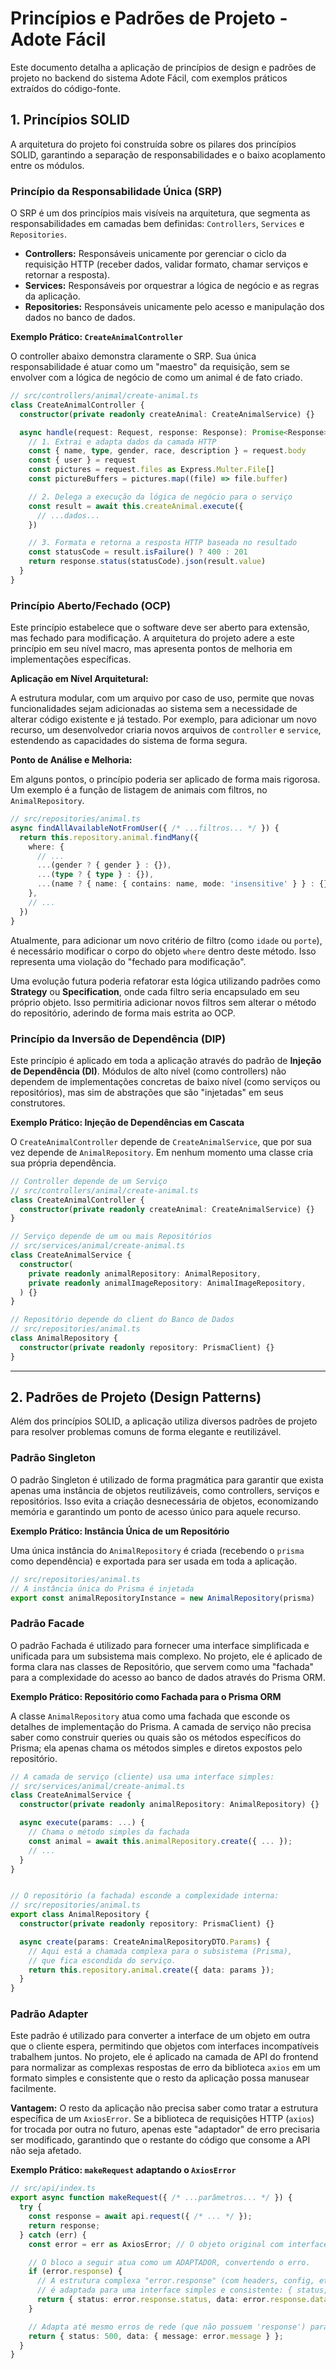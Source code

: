 # Princípios e Padrões de Projeto - Adote Fácil

Este documento detalha a aplicação de princípios de design e padrões de projeto no backend do sistema Adote Fácil, com exemplos práticos extraídos do código-fonte.

## 1. Princípios SOLID

A arquitetura do projeto foi construída sobre os pilares dos princípios SOLID, garantindo a separação de responsabilidades e o baixo acoplamento entre os módulos.

### Princípio da Responsabilidade Única (SRP)

O SRP é um dos princípios mais visíveis na arquitetura, que segmenta as responsabilidades em camadas bem definidas: `Controllers`, `Services` e `Repositories`.

- **Controllers:** Responsáveis unicamente por gerenciar o ciclo da requisição HTTP (receber dados, validar formato, chamar serviços e retornar a resposta).
- **Services:** Responsáveis por orquestrar a lógica de negócio e as regras da aplicação.
- **Repositories:** Responsáveis unicamente pelo acesso e manipulação dos dados no banco de dados.

**Exemplo Prático: `CreateAnimalController`**

O controller abaixo demonstra claramente o SRP. Sua única responsabilidade é atuar como um "maestro" da requisição, sem se envolver com a lógica de negócio de como um animal é de fato criado.

```typescript
// src/controllers/animal/create-animal.ts
class CreateAnimalController {
  constructor(private readonly createAnimal: CreateAnimalService) {}

  async handle(request: Request, response: Response): Promise<Response> {
    // 1. Extrai e adapta dados da camada HTTP
    const { name, type, gender, race, description } = request.body
    const { user } = request
    const pictures = request.files as Express.Multer.File[]
    const pictureBuffers = pictures.map((file) => file.buffer)

    // 2. Delega a execução da lógica de negócio para o serviço
    const result = await this.createAnimal.execute({
      // ...dados...
    })

    // 3. Formata e retorna a resposta HTTP baseada no resultado
    const statusCode = result.isFailure() ? 400 : 201
    return response.status(statusCode).json(result.value)
  }
}
```

### Princípio Aberto/Fechado (OCP)

Este princípio estabelece que o software deve ser aberto para extensão, mas fechado para modificação. A arquitetura do projeto adere a este princípio em seu nível macro, mas apresenta pontos de melhoria em implementações específicas.

**Aplicação em Nível Arquitetural:**

A estrutura modular, com um arquivo por caso de uso, permite que novas funcionalidades sejam adicionadas ao sistema sem a necessidade de alterar código existente e já testado. Por exemplo, para adicionar um novo recurso, um desenvolvedor criaria novos arquivos de `controller` e `service`, estendendo as capacidades do sistema de forma segura.

**Ponto de Análise e Melhoria:**

Em alguns pontos, o princípio poderia ser aplicado de forma mais rigorosa. Um exemplo é a função de listagem de animais com filtros, no `AnimalRepository`.

```typescript
// src/repositories/animal.ts
async findAllAvailableNotFromUser({ /* ...filtros... */ }) {
  return this.repository.animal.findMany({
    where: {
      // ...
      ...(gender ? { gender } : {}),
      ...(type ? { type } : {}),
      ...(name ? { name: { contains: name, mode: 'insensitive' } } : {}),
    },
    // ...
  })
}
```

Atualmente, para adicionar um novo critério de filtro (como `idade` ou `porte`), é necessário modificar o corpo do objeto `where` dentro deste método. Isso representa uma violação do "fechado para modificação".

Uma evolução futura poderia refatorar esta lógica utilizando padrões como **Strategy** ou **Specification**, onde cada filtro seria encapsulado em seu próprio objeto. Isso permitiria adicionar novos filtros sem alterar o método do repositório, aderindo de forma mais estrita ao OCP.

### Princípio da Inversão de Dependência (DIP)

Este princípio é aplicado em toda a aplicação através do padrão de **Injeção de Dependência (DI)**. Módulos de alto nível (como controllers) não dependem de implementações concretas de baixo nível (como serviços ou repositórios), mas sim de abstrações que são "injetadas" em seus construtores.

**Exemplo Prático: Injeção de Dependências em Cascata**

O `CreateAnimalController` depende de `CreateAnimalService`, que por sua vez depende de `AnimalRepository`. Em nenhum momento uma classe cria sua própria dependência.

```typescript
// Controller depende de um Serviço
// src/controllers/animal/create-animal.ts
class CreateAnimalController {
  constructor(private readonly createAnimal: CreateAnimalService) {}
}

// Serviço depende de um ou mais Repositórios
// src/services/animal/create-animal.ts
class CreateAnimalService {
  constructor(
    private readonly animalRepository: AnimalRepository,
    private readonly animalImageRepository: AnimalImageRepository,
  ) {}
}

// Repositório depende do client do Banco de Dados
// src/repositories/animal.ts
class AnimalRepository {
  constructor(private readonly repository: PrismaClient) {}
}
```

---

## 2. Padrões de Projeto (Design Patterns)

Além dos princípios SOLID, a aplicação utiliza diversos padrões de projeto para resolver problemas comuns de forma elegante e reutilizável.

### Padrão Singleton

O padrão Singleton é utilizado de forma pragmática para garantir que exista apenas uma instância de objetos reutilizáveis, como controllers, serviços e repositórios. Isso evita a criação desnecessária de objetos, economizando memória e garantindo um ponto de acesso único para aquele recurso.

**Exemplo Prático: Instância Única de um Repositório**

Uma única instância do `AnimalRepository` é criada (recebendo o `prisma` como dependência) e exportada para ser usada em toda a aplicação.

```typescript
// src/repositories/animal.ts
// A instância única do Prisma é injetada
export const animalRepositoryInstance = new AnimalRepository(prisma)
```

### Padrão Facade

O padrão Fachada é utilizado para fornecer uma interface simplificada e unificada para um subsistema mais complexo. No projeto, ele é aplicado de forma clara nas classes de Repositório, que servem como uma "fachada" para a complexidade do acesso ao banco de dados através do Prisma ORM.


**Exemplo Prático: Repositório como Fachada para o Prisma ORM**

A classe `AnimalRepository` atua como uma fachada que esconde os detalhes de implementação do Prisma. A camada de serviço não precisa saber como construir queries ou quais são os métodos específicos do Prisma; ela apenas chama os métodos simples e diretos expostos pelo repositório.

```typescript
// A camada de serviço (cliente) usa uma interface simples:
// src/services/animal/create-animal.ts
class CreateAnimalService {
  constructor(private readonly animalRepository: AnimalRepository) {}

  async execute(params: ...) {
    // Chama o método simples da fachada
    const animal = await this.animalRepository.create({ ... });
    // ...
  }
}


// O repositório (a fachada) esconde a complexidade interna:
// src/repositories/animal.ts
export class AnimalRepository {
  constructor(private readonly repository: PrismaClient) {}

  async create(params: CreateAnimalRepositoryDTO.Params) {
    // Aqui está a chamada complexa para o subsistema (Prisma),
    // que fica escondida do serviço.
    return this.repository.animal.create({ data: params });
  }
}
```

### Padrão Adapter

Este padrão é utilizado para converter a interface de um objeto em outra que o cliente espera, permitindo que objetos com interfaces incompatíveis trabalhem juntos. No projeto, ele é aplicado na camada de API do frontend para normalizar as complexas respostas de erro da biblioteca `axios` em um formato simples e consistente que o resto da aplicação possa manusear facilmente.

**Vantagem:** O resto da aplicação não precisa saber como tratar a estrutura específica de um `AxiosError`. Se a biblioteca de requisições HTTP (`axios`) for trocada por outra no futuro, apenas este "adaptador" de erro precisaria ser modificado, garantindo que o restante do código que consome a API não seja afetado.

**Exemplo Prático: `makeRequest` adaptando o `AxiosError`**

```typescript
// src/api/index.ts
export async function makeRequest({ /* ...parâmetros... */ }) {
  try {
    const response = await api.request({ /* ... */ });
    return response;
  } catch (err) {
    const error = err as AxiosError; // O objeto original com interface complexa

    // O bloco a seguir atua como um ADAPTADOR, convertendo o erro.
    if (error.response) {
      // A estrutura complexa "error.response" (com headers, config, etc.)
      // é adaptada para uma interface simples e consistente: { status, data }
      return { status: error.response.status, data: error.response.data };
    }

    // Adapta até mesmo erros de rede (que não possuem 'response') para a mesma interface
    return { status: 500, data: { message: error.message } };
  }
}
```